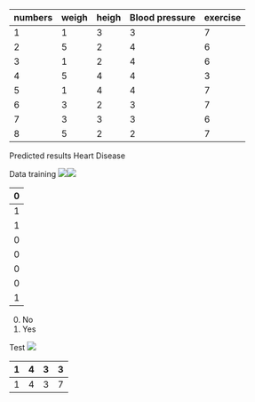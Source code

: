 ﻿|**numbers**|**weigh**|**heigh**|**Blood pressure**|**exercise**|
| :- | :- | :- | :- | :- |
|1|1|3|3|7|
|2|5|2|4|6|
|3|1|2|4|6|
|4|5|4|4|3|
|5|1|4|4|7|
|6|3|2|3|7|
|7|3|3|3|6|
|8|5|2|2|7|

Predicted results Heart Disease

Data training
![](Aspose.Words.4259f617-7381-4937-bedb-0660c59efd16.001.png)![](Aspose.Words.4259f617-7381-4937-bedb-0660c59efd16.002.png)


|0|
| :- |
|1|
|1|
|0|
|0|
|0|
|0|
|1|

0. No
0. Yes

Test
![](Aspose.Words.4259f617-7381-4937-bedb-0660c59efd16.003.png)

|1|4|3|3|
| :- | :- | :- | :- |
|1|4|3|7|

